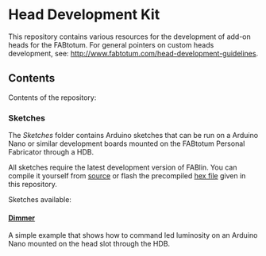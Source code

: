 Head Development Kit
====================

This repository contains various resources for the development of add-on heads for the FABtotum. For general pointers on custom heads development, see: http://www.fabtotum.com/head-development-guidelines.

Contents
--------
Contents of the repository:

### Sketches
The *Sketches* folder contains Arduino sketches that can be run on a Arduino Nano or similar development boards mounted on the FABtotum Personal Fabricator through a HDB.

All sketches require the latest development version of FABlin. You can compile it yourself from [source](https://github.com/FABtotum/FABlin/tree/development) or flash the precompiled [hex file](https://github.com/FABtotum/Head-Development-Kit/blob/master/FABlin/Marlin.cpp.hex) given in this repository.

Sketches available:

#### [Dimmer](https://github.com/FABtotum/Head-Development-Kit/tree/master/Sketches/Dimmer)
A simple example that shows how to command led luminosity on an Arduino Nano mounted on the head slot through the HDB.
